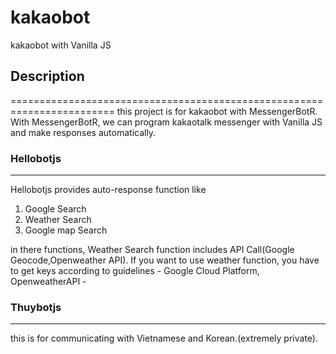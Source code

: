 # kakaobot
kakaobot with Vanilla JS

## Description
========================================================================
this project is for kakaobot with MessengerBotR.
With MessengerBotR, we can program kakaotalk messenger with Vanilla JS
and make responses automatically.

### Hellobotjs
------------------------------------------------------------------------
Hellobotjs provides auto-response function like
1. Google Search
2. Weather Search
3. Google map Search

in there functions, Weather Search function includes API Call(Google Geocode,Openweather API).
If you want to use weather function, you have to get keys according to guidelines - Google Cloud Platform, OpenweatherAPI -

### Thuybotjs
------------------------------------------------------------------------
this is for communicating with Vietnamese and Korean.(extremely private).
